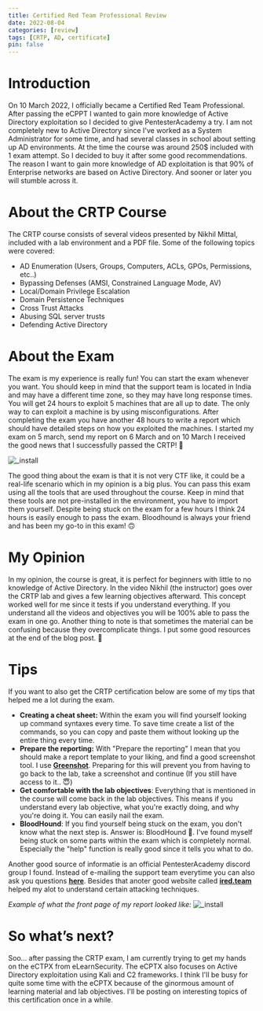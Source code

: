 ```yaml
---
title: Certified Red Team Professional Review
date: 2022-08-04
categories: [review]
tags: [CRTP, AD, certificate]
pin: false
---
```


# Introduction
On 10 March 2022, I officially became a Certified Red Team Professional. After passing the eCPPT I wanted to gain more knowledge of Active Directory exploitation so I decided to give PentesterAcademy a try. I am not completely new to Active Directory since I've worked as a System Administrator for some time, and had several classes in school about setting up AD environments. At the time the course was around 250$ included with 1 exam attempt. So I decided to buy it after some good recommendations. The reason I want to gain more knowledge of AD exploitation is that 90% of Enterprise networks are based on Active Directory. And sooner or later you will stumble across it.

# About the CRTP Course
The CRTP course consists of several videos presented by Nikhil Mittal, included with a lab environment and a PDF file. Some of the following topics were covered:
- AD Enumeration (Users, Groups, Computers, ACLs, GPOs, Permissions, etc..)
- Bypassing Defenses (AMSI, Constrained Language Mode, AV)
- Local/Domain Privilege Escalation
- Domain Persistence Techniques
- Cross Trust Attacks
- Abusing SQL server trusts
- Defending Active Directory

# About the Exam
The exam is my experience is really fun! You can start the exam whenever you want. You should keep in mind that the support team is located in India and may have a different time zone, so they may have long response times. You will get 24 hours to exploit 5 machines that are all up to date. The only way to can exploit a machine is by using misconfigurations. After completing the exam you have another 48 hours to write a report which should have detailed steps on how you exploited the machines. I started my exam on 5 march, send my report on 6 March and on 10 March I received the good news that I successfully passed the CRTP! 🎉

![_install](/assets/img/CRTP-review/crtp.png)

The good thing about the exam is that it is not very CTF like, it could be a real-life scenario which in my opinion is a big plus. You can pass this exam using all the tools that are used throughout the course. Keep in mind that these tools are not pre-installed in the environment, you have to import them yourself. Despite being stuck on the exam for a few hours I think 24 hours is easily enough to pass the exam. Bloodhound is always your friend and has been my go-to in this exam! 🙃

# My Opinion
In my opinion, the course is great, it is perfect for beginners with little to no knowledge of Active Directory. In the video Nikhil (the instructor) goes over the CRTP lab and gives a few learning objectives afterward. This concept worked well for me since it tests if you understand everything. If you understand all the videos and objectives you will be 100% able to pass the exam in one go. Another thing to note is that sometimes the material can be confusing because they overcomplicate things. I put some good resources at the end of the blog post. 👀

# Tips
If you want to also get the CRTP certification below are some of my tips that helped me a lot during the exam.

- **Creating a cheat sheet:** Within the exam you will find yourself looking up command syntaxes every time. To save time create a list of the commands, so you can copy and paste them without looking up the entire thing every time.
- **Prepare the reporting:** With "Prepare the reporting" I mean that you should make a report template to your liking, and find a good screenshot tool. I use [**Greenshot**](https://getgreenshot.org/). Preparing for this will prevent you from having to go back to the lab, take a screenshot and continue (If you still have access to it.. 😇)
- **Get comfortable with the lab objectives**: Everything that is mentioned in the course will come back in the lab objectives. This means if you understand every lab objective, what you're exactly doing, and why you're doing it. You can easily nail the exam.
- **BloodHound**: If you find yourself being stuck on the exam, you don't know what the next step is. Answer is: BloodHound 💓. I've found myself being stuck on some parts within the exam which is completely normal. Especially the "help" function is really good since it tells you what to do.

Another good source of informatie is an official PentesterAcademy discord group I found. Instead of e-mailing the support team everytime you can also ask you questions [**here**](https://discord.gg/w5HHwDcfeZ). Besides that anoter good website called [**ired.team**](https://www.ired.team/) helped my alot to understand certain attacking techniques.

*Example of what the front page of my report looked like:*
![_install](/assets/img/CRTP-review/rapport.png)

# So what’s next?
Soo... after passing the CRTP exam, I am currently trying to get my hands on the eCTPX from eLearnSecurity. The eCPTX also focuses on Active Directory exploitation using Kali and C2 frameworks. I think I'll be busy for quite some time with the eCPTX because of the ginormous amount of learning material and lab objectives. I'll be posting on interesting topics of this certification once in a while.

